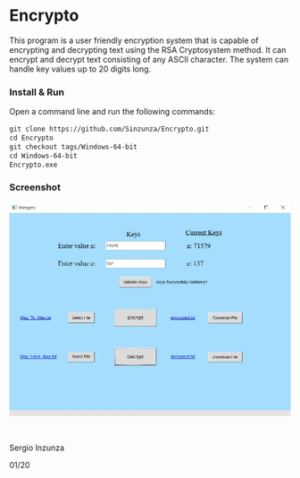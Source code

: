 # Encrypto
This program is a user friendly encryption system that is capable of encrypting and decrypting text using the RSA Cryptosystem method. It can encrypt and decrypt text consisting of any ASCII character. The system can handle key values up to 20 digits long.


### Install & Run

Open a command line and run the following commands:
```
git clone https://github.com/Sinzunza/Encrypto.git
cd Encrypto
git checkout tags/Windows-64-bit
cd Windows-64-bit
Encrypto.exe
```

### Screenshot
![](https://github.com/Sinzunza/Encrypto/blob/master/Encrypto_Screenshot.jpg)

<br/>
  
Sergio Inzunza

01/20
